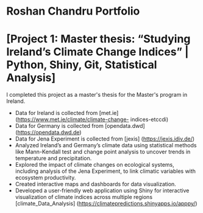 #  Roshan Chandru Portfolio

# [Project 1: Master thesis: “Studying Ireland’s Climate Change Indices” | Python, Shiny, Git, Statistical Analysis] 
I completed this project as a master's thesis for the Master's program in Ireland.
* Data for Ireland is collected from [met.ie] (https://www.met.ie/climate/climate-change- indices-etccdi)
* Data for Germany is collected from [opendata.dwd] (https://opendata.dwd.de)
* Data for Jena Experiment is collected from [jexis] (https://jexis.idiv.de/)
* Analyzed Ireland’s and Germany’s climate data using statistical methods like Mann-Kendall test and change point
analysis to uncover trends in temperature and precipitation.
* Explored the impact of climate changes on ecological systems, including analysis of the Jena Experiment, to link climatic
variables with ecosystem productivity.
* Created interactive maps and dashboards for data visualization.
* Developed a user-friendly web application using Shiny for interactive visualization of climate indices across multiple
regions [climate_Data_Analysis] (https://climatepredictions.shinyapps.io/apppy/)
